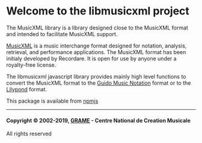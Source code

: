 Welcome to the libmusicxml project
======================================================================


The MusicXML library is a library designed close to the MusicXML format and intended to facilitate MusicXML support.

[MusicXML](http://www.musicxml.com/) is a music interchange format designed for notation, analysis, retrieval, and performance applications. The MusicXML format has been initialy developed by Recordare. It is open for use by anyone under a royalty-free license.


The libmusicxml javascript library provides mainly high level functions to convert the MusicXML format to the [Guido Music Notation](http://guidodoc.grame.fr) format or to the [Lilypond](http://lilypond.org/) format.

This package is available from [npmjs](https://www.npmjs.com/package/@grame/libmusicxml)


-----------------
#### Copyright © 2002-2019, [GRAME](http://www.grame.fr) - Centre National de Creation Musicale   
All rights reserved
